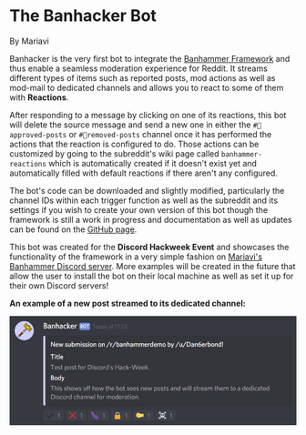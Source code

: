 # The Banhacker Bot
By Mariavi

Banhacker is the very first bot to integrate the [Banhammer Framework](https://github.com/Dan6erbond/Banhammer-Framework) and thus enable a seamless moderation experience for Reddit. It streams different types of items such as reported posts, mod actions as well as mod-mail to dedicated channels and allows you to react to some of them with **Reactions**.

After responding to a message by clicking on one of its reactions, this bot will delete the source message and send a new one in either the `#🔨approved-posts` or `#🔨removed-posts` channel once it has performed the actions that the reaction is configured to do. Those actions can be customized by going to the subreddit's wiki page called `banhammer-reactions` which is automatically created if it doesn't exist yet and automatically filled with default reactions if there aren't any configured.

The bot's code can be downloaded and slightly modified, particularly the channel IDs within each trigger function as well as the subreddit and its settings if you wish to create your own version of this bot though the framework is still a work in progress and documentation as well as updates can be found on the [GitHub page](https://github.com/Dan6erbond/Banhammer-Framework).

This bot was created for the **Discord Hackweek Event** and showcases the functionality of the framework in a very simple fashion on [Mariavi's Banhammer Discord server](https://discordapp.com/invite/9JrGC8f). More examples will be created in the future that allow the user to install the bot on their local machine as well as set it up for their own Discord servers!

**An example of a new post streamed to its dedicated channel:**

![New posts are streamed to a dedicated channel on Discord.](img/Anmerkung%202019-06-27%20184629.jpg)
